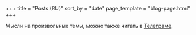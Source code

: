 +++
title = "Posts (RU)"
sort_by = "date"
page_template = "blog-page.html"
+++

Мысли на произвольные темы, можно также читать в [Телеграме](https://t.me/linear_map).
